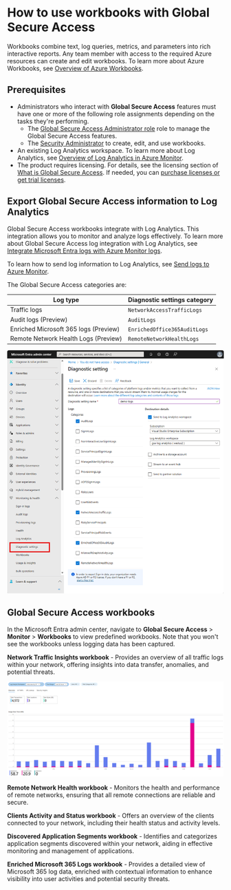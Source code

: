 # How to use workbooks with Global Secure Access

Workbooks combine text, log queries, metrics, and parameters into rich interactive reports. Any team member with access to the required Azure resources can create and edit workbooks. To learn more about Azure Workbooks, see [Overview of Azure Workbooks](https://learn.microsoft.com/en-us/azure/azure-monitor/visualize/workbooks-overview).

## Prerequisites
- Administrators who interact with **Global Secure Access** features must have one or more of the following role assignments depending on the tasks they're performing.
   - The [Global Secure Access Administrator role](https://learn.microsoft.com/en-us/entra/identity/role-based-access-control/permissions-reference) role to manage the Global Secure Access features.
   - The [Security Administrator](https://learn.microsoft.com/en-us/entra/identity/role-based-access-control/permissions-reference#security-administrator) to create, edit, and use workbooks.
- An existing Log Analytics workspace. To learn more about Log Analytics, see [Overview of Log Analytics in Azure Monitor](https://learn.microsoft.com/en-us/azure/azure-monitor/logs/log-analytics-overview).
- The product requires licensing. For details, see the licensing section of [What is Global Secure Access](https://learn.microsoft.com/en-us/entra/global-secure-access/overview-what-is-global-secure-access). If needed, you can [purchase licenses or get trial licenses](https://aka.ms/azureadlicense).


## Export Global Secure Access information to Log Analytics

Global Secure Access workbooks integrate with Log Analytics. This integration allows you to monitor and analyze logs effectively. To learn more about Global Secure Access log integration with Log Analytics, see [Integrate Microsoft Entra logs with Azure Monitor logs](https://learn.microsoft.com/en-us/entra/identity/monitoring-health/howto-integrate-activity-logs-with-azure-monitor-logs).

To learn how to send log information to Log Analytics, see [Send logs to Azure Monitor](https://learn.microsoft.com/en-us/entra/identity/monitoring-health/howto-integrate-activity-logs-with-azure-monitor-logs#send-logs-to-azure-monitor).

The Global Secure Access categories are: 

|Log type   |Diagnostic settings category   |
|----------|-----------|
|Traffic logs     |`NetworkAccessTrafficLogs`       |
|Audit logs (Preview) | `AuditLogs` |
|Enriched Microsoft 365 logs (Preview) |`EnrichedOffice365AuditLogs`   |
|Remote Network Health Logs (Preview) |`RemoteNetworkHealthLogs` |

![alt text](./img/add-diagnostic-setting.png)

## Global Secure Access workbooks

In the Microsoft Entra admin center, navigate to **Global Secure Access** > **Monitor** > **Workbooks** to view predefined workbooks. Note that you won't see the workbooks unless logging data has been captured.

**Network Traffic Insights workbook** - 
Provides an overview of all traffic logs within your network, offering insights into data transfer, anomalies, and potential threats. 

![alt text](./img/network-Traffic-Insights.png)

**Remote Network Health workbook** - 
Monitors the health and performance of remote networks, ensuring that all remote connections are reliable and secure. 

**Clients Activity and Status workbook** - 
Offers an overview of the clients connected to your network, including their health status and activity levels. 

**Discovered Application Segments workbook** - 
Identifies and categorizes application segments discovered within your network, aiding in effective monitoring and management of applications. 

**Enriched Microsoft 365 Logs workbook** - 
Provides a detailed view of Microsoft 365 log data, enriched with contextual information to enhance visibility into user activities and potential security threats. 